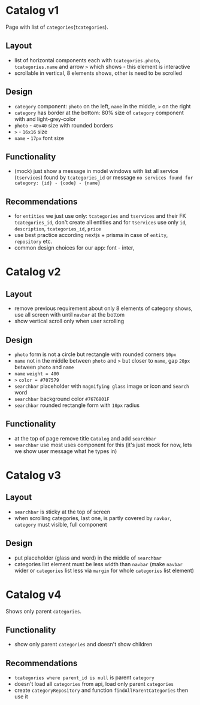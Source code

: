 # Catalog v1

Page with list of `categories`(`tcategories`).

## Layout

- list of horizontal components each with  `tcategories.photo`, `tcategories.name` and arrow `>` which shows - this 
  element is interactive
- scrollable in vertical, 8 elements shows, other is need to be scrolled 

## Design 

- `category` component: `photo` on the left, `name` in the middle, `>` on the right
- `category` has border at the bottom: 80% size of `category` component with and light-grey-color
- `photo` - `40x40` size with rounded borders
- `>` - `16x16` size 
- `name` - `17px` font size

## Functionality

- (mock) just show a message in model windows with list all service (`tservices`) found by `tcategories_id` or 
  message `no services found for category: {id} - {code} - {name}` 

## Recommendations

- for `entities` we just use only: `tcategories` and `tservices` and their FK `tcategories_id`, don't create all 
  entities and for `tservices` use only `id`, `description`, `tcategories_id`, `price`
- use best practice according nextjs + prisma in case of `entity`, `repository` etc.
- common design choices for our app: font - inter, 

# Catalog v2

## Layout 

- remove previous requirement about only 8 elements of category shows, use all screen with until `navbar` at the bottom
- show vertical scroll only when user scrolling

## Design

- `photo` form is not a circle but rectangle with rounded corners `10px`
- `name` not in the middle between `photo` and `>` but closer to `name`, gap `20px` between `photo` and `name`
- `name` `weight = 400` 
- `>` `color = #707579`
- `searchbar` placeholder with `magnifying glass` image or icon and `Search` word 
- `searchbar` background color `#7676801F`
- `searchbar` rounded rectangle form with `10px` radius

## Functionality
- at the top of page remove title `Catalog` and add `searchbar`
- `searchbar` use most uses component for this (it's just mock for now, lets we show user message what he types in)

# Catalog v3

## Layout

- `searchbar` is sticky at the top of screen
- when scrolling categories, last one, is partly covered by `navbar`, `category` must visible, full component

## Design

- put placeholder (glass and word) in the middle of `searchbar`
- categories list element must be less width than `navbar` (make `navbar` wider or `categories` list less via 
  `margin` for whole `categories` list element)

# Catalog v4

Shows only parent `categories`.

## Functionality

- show only parent `categories` and doesn't show children

## Recommendations

- `tcategories where parent_id is null` is parent `category`
- doesn't load all `categories` from api, load only parent `categories`
- create `categoryRepository` and function `findAllParentCategories` then use it